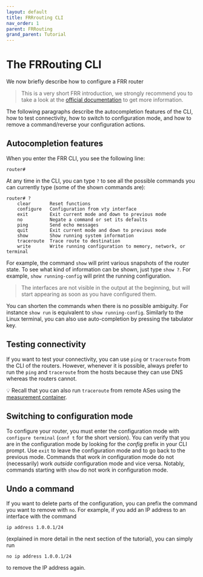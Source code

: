 ```yaml
---
layout: default
title: FRRrouting CLI
nav_order: 1
parent: FRRouting
grand_parent: Tutorial
---
```


# The FRRouting CLI
We now briefly describe how to configure a FRR router

> This is a very short FRR introduction, we strongly recommend you to take a look at the
[official documentation](http://docs.frrouting.org/en/latest/) to get more information.

The following paragraphs describe the autocompletion features of the CLI,
how to test connectivity, how to switch to configuration mode,
and how to remove a command/reverse  your configuration actions.

## Autocompletion features

When you enter the FRR CLI, you see the following line:

```
router#
```

At any time in the CLI, you can type `?` to see all the
possible commands you can currently type (some of the shown commands are):

```
router# ?
    clear       Reset functions
    configure   Configuration from vty interface
    exit        Exit current mode and down to previous mode
    no          Negate a command or set its defaults
    ping        Send echo messages
    quit        Exit current mode and down to previous mode
    show        Show running system information
    traceroute  Trace route to destination
    write       Write running configuration to memory, network, or terminal
```

For example, the command `show` will print various snapshots of the
router state. To see what kind of information can be shown, just type
`show ?`. For example, `show running-config` will print the
running configuration.

>The interfaces are not visible in the output
at the beginning, but will start appearing as soon as you have configured them.

You can shorten the commands when there is no possible
ambiguity. For instance `show run` is equivalent to `show running-config`.
Similarly to the Linux terminal, you can also use
auto-completion by pressing the tabulator key.


## Testing connectivity

If you want to test your connectivity, you can use `ping` or `traceroute`
from the CLI of the routers. However, whenever it is possible, always prefer
to run the `ping` and `traceroute` from the hosts because they can use DNS whereas the routers cannot.

:bulb: Recall that you can also run `traceroute` from remote ASes using the
[measurement container](../../1.-Assignment/1.4-Tools-to-help-you#measurement-container).

## Switching to configuration mode

To configure your router, you must enter the configuration mode with `configure terminal` (`conf t`
for the short version). You can verify that you are in the configuration mode
by looking for the _config_ prefix in your CLI prompt. Use `exit` to leave the configuration mode and to go back to the previous mode.
Commands that work *in* configuration mode do not (necessarily) work *outside*
configuration mode and vice versa. Notably, commands starting with `show`
do not work in configuration mode.

## Undo a command

If you want to delete parts of the configuration,
you can prefix the command you want to remove with `no`. For example, if you add an IP address to an interface with the command

```
ip address 1.0.0.1/24
```

(explained in more detail in the next section of the tutorial), you can simply run

```
no ip address 1.0.0.1/24
```

to remove the IP address again.
